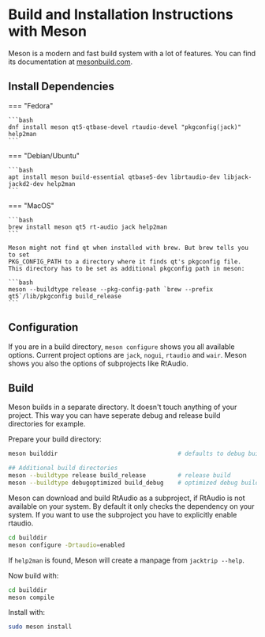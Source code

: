 # Build and Installation Instructions with Meson

Meson is a modern and fast build system with a lot of features. You can
find its documentation at [mesonbuild.com](https://mesonbuild.com/).

## Install Dependencies

=== "Fedora"

    ```bash
    dnf install meson qt5-qtbase-devel rtaudio-devel "pkgconfig(jack)" help2man
    ```

=== "Debian/Ubuntu"

    ```bash
    apt install meson build-essential qtbase5-dev librtaudio-dev libjack-jackd2-dev help2man
    ```

=== "MacOS"

    ```bash
    brew install meson qt5 rt-audio jack help2man
    ```

    Meson might not find qt when installed with brew. But brew tells you to set
    PKG_CONFIG_PATH to a directory where it finds qt's pkgconfig file.
    This directory has to be set as additional pkgconfig path in meson:

    ```bash
    meson --buildtype release --pkg-config-path `brew --prefix qt5`/lib/pkgconfig build_release
    ``` 

## Configuration

If you are in a build directory, `meson configure` shows you all available options.
Current project options are `jack`, `nogui`, `rtaudio` and `wair`.
Meson shows you also the options of subprojects like RtAudio.

## Build

Meson builds in a separate directory. It doesn't touch anything of your project.
This way you can have seperate debug and release build directories for example. 

Prepare your build directory:
```bash
meson builddir                                  # defaults to debug build

## Additional build directories
meson --buildtype release build_release         # release build
meson --buildtype debugoptimized build_debug    # optimized debug build
```

Meson can download and build RtAudio as a subproject, if RtAudio is not available
on your system. By default it only checks the dependency on your system. If you
want to use the subproject you have to explicitly enable rtaudio.

```bash
cd builddir
meson configure -Drtaudio=enabled
```

If `help2man` is found, Meson will create a manpage from `jacktrip --help`.

Now build with:
```bash
cd builddir
meson compile
```

Install with:
```bash
sudo meson install
```



